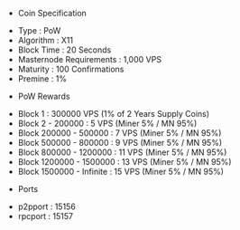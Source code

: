 - Coin Specification
* Type : PoW
* Algorithm : X11
* Block Time : 20 Seconds
* Masternode Requirements : 1,000 VPS
* Maturity : 100 Confirmations
* Premine : 1%

- PoW Rewards
* Block       1            : 300000 VPS (1% of 2 Years Supply Coins)
* Block       2 -  200000  :  5 VPS (Miner 5% / MN 95%)
* Block  200000 -  500000  :  7 VPS (Miner 5% / MN 95%)
* Block  500000 -  800000  :  9 VPS (Miner 5% / MN 95%)
* Block  800000 - 1200000  : 11 VPS (Miner 5% / MN 95%)
* Block 1200000 - 1500000  : 13 VPS (Miner 5% / MN 95%)
* Block 1500000 - Infinite : 15 VPS (Miner 5% / MN 95%)

- Ports
* p2pport : 15156
* rpcport : 15157
